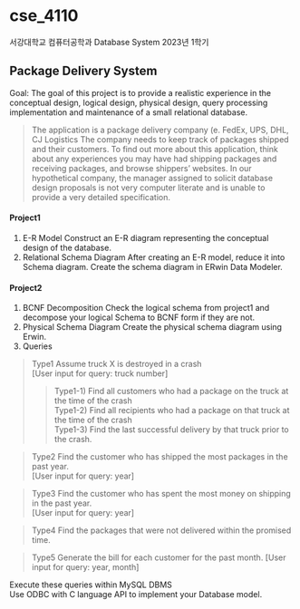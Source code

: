 # cse_4110

서강대학교 컴퓨터공학과 Database System 2023년 1학기


## Package Delivery System
Goal: The goal of this project is to provide a realistic experience in the conceptual design, logical design, physical design, query processing implementation and maintenance of a small relational database.

> The application is a package delivery company (e. FedEx, UPS, DHL, CJ
Logistics The company needs to keep track of packages shipped and their
customers. To find out more about this application, think about any experiences
you may have had shipping packages and receiving packages, and browse
shippers’ websites.
In our hypothetical company, the manager assigned to solicit database
design proposals is not very computer literate and is unable to provide a very
detailed specification.


#### Project1
1. E-R Model
   Construct an E-R diagram representing the conceptual design of the database.
2. Relational Schema Diagram
   After creating an E-R model, reduce it into Schema diagram. Create the schema diagram in ERwin Data Modeler.


#### Project2
1. BCNF Decomposition
   Check the logical schema from project1 and decompose your logical Schema to BCNF form if they are not.
2. Physical Schema Diagram
   Create the physical schema diagram using Erwin.
3. Queries
> Type1 Assume truck X is destroyed in a crash  
> [User input for query: truck number]
>> Type1-1) Find all customers who had a package on the truck at the time of the crash  
>> Type1-2) Find all recipients who had a package on that truck at the time of the crash  
>> Type1-3) Find the last successful delivery by that truck prior to the crash.

> Type2 Find the customer who has shipped the most packages in the past year.  
> [User input for query: year]  

    
> Type3 Find the customer who has spent the most money on shipping in the past year.  
> [User input for query: year]

> Type4 Find the packages that were not delivered within the promised time.

> Type5 Generate the bill for each customer for the past month.
> [User input for query: year, month]

Execute these queries within MySQL DBMS  
Use ODBC with C language API to implement your Database model.
